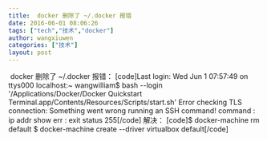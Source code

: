 ```yaml
---
title:  docker 删除了 ~/.docker 报错
date: 2016-06-01 08:06:26
tags: ["tech","技术","docker"]
author: wangxiuwen
categories: ["技术"]
layout: post
---
```


 docker 删除了 ~/.docker 报错：
[code]Last login: Wed Jun  1 07:57:49 on ttys000
localhost:~ wangwilliam$ bash --login '/Applications/Docker/Docker Quickstart Terminal.app/Contents/Resources/Scripts/start.sh'
Error checking TLS connection: Something went wrong running an SSH command!
command : ip addr show
err     : exit status 255[/code]
解决：
[code]$ docker-machine rm default
$ docker-machine create --driver virtualbox default[/code]
